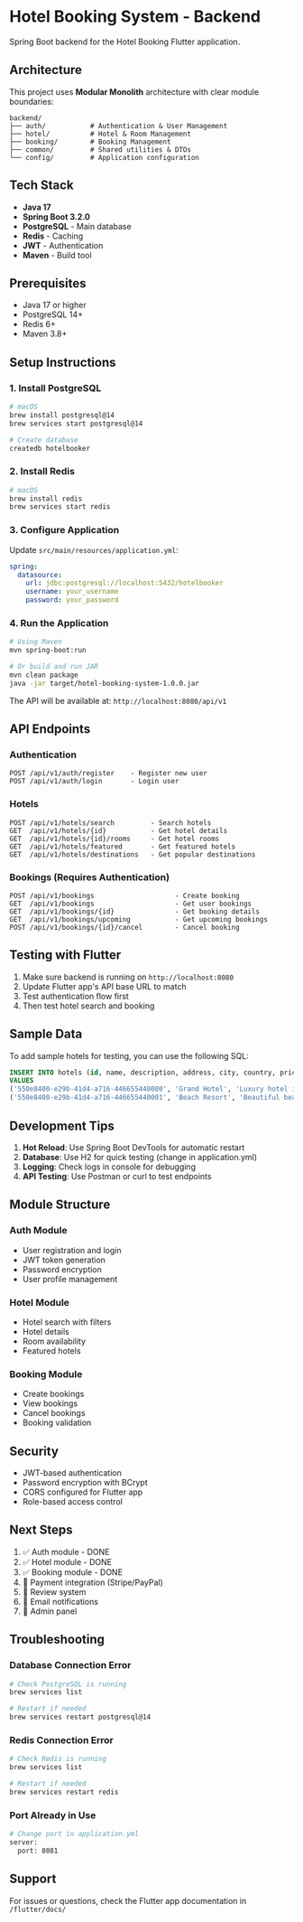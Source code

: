 # Hotel Booking System - Backend

Spring Boot backend for the Hotel Booking Flutter application.

## Architecture

This project uses **Modular Monolith** architecture with clear module boundaries:

```
backend/
├── auth/           # Authentication & User Management
├── hotel/          # Hotel & Room Management
├── booking/        # Booking Management
├── common/         # Shared utilities & DTOs
└── config/         # Application configuration
```

## Tech Stack

- **Java 17**
- **Spring Boot 3.2.0**
- **PostgreSQL** - Main database
- **Redis** - Caching
- **JWT** - Authentication
- **Maven** - Build tool

## Prerequisites

- Java 17 or higher
- PostgreSQL 14+
- Redis 6+
- Maven 3.8+

## Setup Instructions

### 1. Install PostgreSQL

```bash
# macOS
brew install postgresql@14
brew services start postgresql@14

# Create database
createdb hotelbooker
```

### 2. Install Redis

```bash
# macOS
brew install redis
brew services start redis
```

### 3. Configure Application

Update `src/main/resources/application.yml`:

```yaml
spring:
  datasource:
    url: jdbc:postgresql://localhost:5432/hotelbooker
    username: your_username
    password: your_password
```

### 4. Run the Application

```bash
# Using Maven
mvn spring-boot:run

# Or build and run JAR
mvn clean package
java -jar target/hotel-booking-system-1.0.0.jar
```

The API will be available at: `http://localhost:8080/api/v1`

## API Endpoints

### Authentication
```
POST /api/v1/auth/register    - Register new user
POST /api/v1/auth/login       - Login user
```

### Hotels
```
POST /api/v1/hotels/search         - Search hotels
GET  /api/v1/hotels/{id}           - Get hotel details
GET  /api/v1/hotels/{id}/rooms     - Get hotel rooms
GET  /api/v1/hotels/featured       - Get featured hotels
GET  /api/v1/hotels/destinations   - Get popular destinations
```

### Bookings (Requires Authentication)
```
POST /api/v1/bookings                    - Create booking
GET  /api/v1/bookings                    - Get user bookings
GET  /api/v1/bookings/{id}               - Get booking details
GET  /api/v1/bookings/upcoming           - Get upcoming bookings
POST /api/v1/bookings/{id}/cancel        - Cancel booking
```

## Testing with Flutter

1. Make sure backend is running on `http://localhost:8080`
2. Update Flutter app's API base URL to match
3. Test authentication flow first
4. Then test hotel search and booking

## Sample Data

To add sample hotels for testing, you can use the following SQL:

```sql
INSERT INTO hotels (id, name, description, address, city, country, price_per_night, star_rating, guest_rating, featured, available, created_at, updated_at)
VALUES 
('550e8400-e29b-41d4-a716-446655440000', 'Grand Hotel', 'Luxury hotel in city center', '123 Main St', 'New York', 'USA', 150.00, 5, 4.5, true, true, NOW(), NOW()),
('550e8400-e29b-41d4-a716-446655440001', 'Beach Resort', 'Beautiful beachfront resort', '456 Beach Rd', 'Miami', 'USA', 200.00, 4, 4.7, true, true, NOW(), NOW());
```

## Development Tips

1. **Hot Reload**: Use Spring Boot DevTools for automatic restart
2. **Database**: Use H2 for quick testing (change in application.yml)
3. **Logging**: Check logs in console for debugging
4. **API Testing**: Use Postman or curl to test endpoints

## Module Structure

### Auth Module
- User registration and login
- JWT token generation
- Password encryption
- User profile management

### Hotel Module
- Hotel search with filters
- Hotel details
- Room availability
- Featured hotels

### Booking Module
- Create bookings
- View bookings
- Cancel bookings
- Booking validation

## Security

- JWT-based authentication
- Password encryption with BCrypt
- CORS configured for Flutter app
- Role-based access control

## Next Steps

1. ✅ Auth module - DONE
2. ✅ Hotel module - DONE
3. ✅ Booking module - DONE
4. 🔄 Payment integration (Stripe/PayPal)
5. 🔄 Review system
6. 🔄 Email notifications
7. 🔄 Admin panel

## Troubleshooting

### Database Connection Error
```bash
# Check PostgreSQL is running
brew services list

# Restart if needed
brew services restart postgresql@14
```

### Redis Connection Error
```bash
# Check Redis is running
brew services list

# Restart if needed
brew services restart redis
```

### Port Already in Use
```bash
# Change port in application.yml
server:
  port: 8081
```

## Support

For issues or questions, check the Flutter app documentation in `/flutter/docs/`
